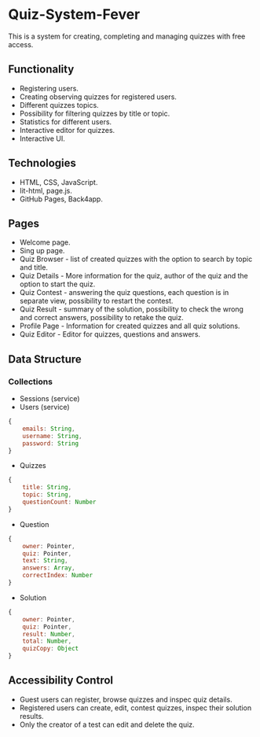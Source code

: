 # Quiz-System-Fever
This is a system for creating, completing and managing quizzes with free access. 

## Functionality 
* Registering users.
* Creating observing quizzes for registered users.
* Different quizzes topics.
* Possibility for filtering quizzes by title or topic.
* Statistics for different users.
* Interactive editor for quizzes.
* Interactive UI.

## Technologies 
* HTML, CSS, JavaScript.
* lit-html, page.js.
* GitHub Pages, Back4app.

## Pages
* Welcome page.
* Sing up page.
* Quiz Browser - list of created quizzes with the option to search by topic and title.
* Quiz Details - More information for the quiz, author of the quiz and the option to start the quiz.
* Quiz Contest - answering the quiz questions, each question is in separate view, possibility to restart the contest.
* Quiz Result - summary of the solution, possibility to check the wrong and correct answers, possibility to retake the quiz.
* Profile Page - Information for created quizzes and all quiz solutions.
* Quiz Editor - Editor for quizzes, questions and answers. 

## Data Structure
### Collections 
* Sessions (service)
* Users (service)
```javascript
{
    emails: String,
    username: String,
    password: String
}
```
* Quizzes
```javascript
{
    title: String,
    topic: String,
    questionCount: Number
}
```
* Question
```javascript
{
    owner: Pointer, 
    quiz: Pointer,
    text: String, 
    answers: Array,
    correctIndex: Number
}
```
* Solution
```javascript
{
    owner: Pointer, 
    quiz: Pointer,
    result: Number, 
    total: Number,
    quizCopy: Object
}
```

## Accessibility Control
* Guest users can register, browse quizzes and inspec quiz details.
* Registered users can create, edit, contest quizzes, inspec their solution results.
* Only the creator of a test can edit and delete the quiz.